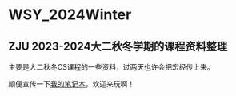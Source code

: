 # WSY_2024Winter

## ZJU 2023-2024大二秋冬学期的课程资料整理

主要是大二秋冬CS课程的一些资料，过两天也许会把宏经传上来。 

顺便宣传一下[我的笔记本](https://pfpifu.github.io/PF-s-NoteBook/)，欢迎来玩啊！ 
